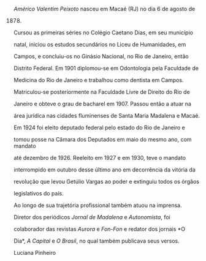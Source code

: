 

*Américo Valentim Peixoto* nasceu em Macaé (RJ) no dia 6 de agosto de

1878.



Cursou as primeiras séries no Colégio Caetano Dias, em seu município

natal, iniciou os estudos secundários no Liceu de Humanidades, em

Campos, e concluiu-os no Ginásio Nacional, no Rio de Janeiro, então

Distrito Federal. Em 1901 diplomou-se em Odontologia pela Faculdade de

Medicina do Rio de Janeiro e trabalhou como dentista em Campos.

Matriculou-se posteriormente na Faculdade Livre de Direito do Rio de

Janeiro e obteve o grau de bacharel em 1907. Passou então a atuar na

área jurídica nas cidades fluminenses de Santa Maria Madalena e Macaé.



Em 1924 foi eleito deputado federal pelo estado do Rio de Janeiro e

tomou posse na Câmara dos Deputados em maio do mesmo ano, com mandato

até dezembro de 1926. Reeleito em 1927 e em 1930, teve o mandato

interrompido em outubro desse último ano em decorrência da vitória da

revolução que levou Getúlio Vargas ao poder e extinguiu todos os órgãos

legislativos do país.



Ao longo de sua trajetória profissional também atuou na imprensa.

Diretor dos periódicos *Jornal de Madalena* e *Autonomista*, foi

colaborador das revistas *Aurora* e *Fon-Fon* e redator dos jornais *O

Dia*, *A Capital* e *O Brasil*, no qual também publicava seus versos.



Luciana Pinheiro



